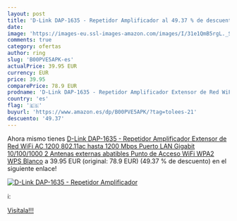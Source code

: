 ```yaml
---
layout: post
title: 'D-Link DAP-1635 - Repetidor Amplificador al 49.37 % de descuento'
date: 
image: 'https://images-eu.ssl-images-amazon.com/images/I/31e1QmB5rgL._SL200_.jpg'
comments: true
category: ofertas
author: ring
slug: 'B00PVE5APK-es'
actualPrice: 39.95 EUR
currency: EUR
price: 39.95
comparePrice: 78.9 EUR
prodname: 'D-Link DAP-1635 - Repetidor Amplificador Extensor de Red WiFi AC 1200  802.11ac hasta 1200 Mbps  Puerto LAN Gigabit 10/100/1000  2 Antenas externas abatibles  Punto de Acceso WiFi  WPA2  WPS   Blanco'
country: 'es'
flag: '🇪🇸'
buyurl: 'https://www.amazon.es/dp/B00PVE5APK/?tag=tolees-21'
descuento: '49.37'
---
```


Ahora mismo tienes [D-Link DAP-1635 - Repetidor Amplificador Extensor de Red WiFi AC 1200  802.11ac hasta 1200 Mbps  Puerto LAN Gigabit 10/100/1000  2 Antenas externas abatibles  Punto de Acceso WiFi  WPA2  WPS   Blanco](https://www.amazon.es/dp/B00PVE5APK/?tag=tolees-21) a 39.95 EUR (original: 78.9 EUR) (49.37 %  de descuento) en el siguiente enlace!

[![D-Link DAP-1635 - Repetidor Amplificador](https://images-eu.ssl-images-amazon.com/images/I/31e1QmB5rgL._SL200_.jpg)](https://www.amazon.es/dp/B00PVE5APK/?tag=tolees-21)

ℹ️:


[Visítala!!!](https://www.amazon.es/dp/B00PVE5APK/?tag=tolees-21)
